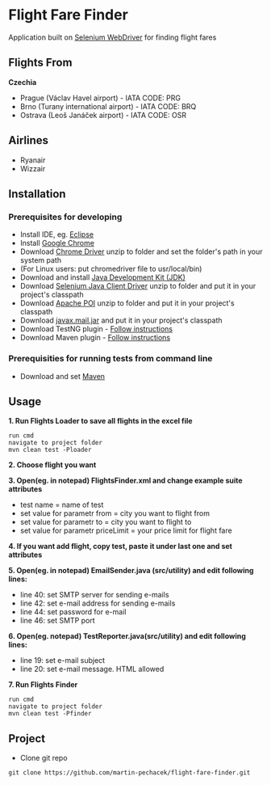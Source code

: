 # Flight Fare Finder
Application built on [Selenium WebDriver](http://www.seleniumhq.org/) for finding flight fares

## Flights From
**Czechia**
- Prague (Václav Havel airport) - IATA CODE: PRG
- Brno (Turany international airport) - IATA CODE: BRQ
- Ostrava (Leoš Janáček airport) - IATA CODE: OSR

## Airlines
- Ryanair
- Wizzair

## Installation

### Prerequisites for developing
- Install IDE, eg. [Eclipse](https://www.eclipse.org/downloads/download.php?file=/oomph/epp/oxygen/R/eclipse-inst-win64.exe)
- Install [Google Chrome](https://www.google.com/chrome/)
- Download [Chrome Driver](https://sites.google.com/a/chromium.org/chromedriver/downloads) unzip to folder and set the folder's path in your system path
- (For Linux users: put chromedriver file to usr/local/bin)
- Download and install [Java Development Kit (JDK)](http://www.oracle.com/technetwork/java/javase/downloads/index.html)
- Download [Selenium Java Client Driver](http://seleniumhq.org/download/) unzip to folder and put it in your project's classpath
- Download [Apache POI](http://poi.apache.org/download.html) unzip to folder and put it in your project's classpath
- Download [javax.mail.jar](https://javaee.github.io/javamail/#Download_JavaMail_Release) and put it in your project's classpath
- Download TestNG plugin - [Follow instructions](http://toolsqa.com/selenium-webdriver/install-testng/)
- Download Maven plugin - [Follow instructions](http://toolsqa.com/java/maven/how-to-install-maven-eclipse-ide/)

### Prerequisities for running tests from command line
- Download and set [Maven](https://www.mkyong.com/maven/how-to-install-maven-in-windows/)

## Usage
**1. Run Flights Loader to save all flights in the excel file**
```{r, engine='sh'}
run cmd
navigate to project folder
mvn clean test -Ploader
```
**2. Choose flight you want**

**3. Open(eg. in notepad) FlightsFinder.xml and change example suite attributes**
  - test name = name of test
  - set value for parametr from = city you want to flight from
  - set value for parametr to = city you want to flight to
  - set value for parametr priceLimit = your price limit for flight fare

**4. If you want add flight, copy test, paste it under last one and set attributes**

**5. Open(eg. in notepad) EmailSender.java (src/utility) and edit following lines:**
  - line 40: set SMTP server for sending e-mails
  - line 42: set e-mail address for sending e-mails
  - line 44: set password for e-mail
  - line 46: set SMTP port

**6. Open(eg. notepad) TestReporter.java(src/utility) and edit following lines:**
  - line 19: set e-mail subject
  - line 20: set e-mail message. HTML allowed

**7. Run Flights Finder**
```{r, engine='sh'}
run cmd
navigate to project folder
mvn clean test -Pfinder
```

## Project
* Clone git repo
```{r, engine='sh'}
git clone https://github.com/martin-pechacek/flight-fare-finder.git
```
